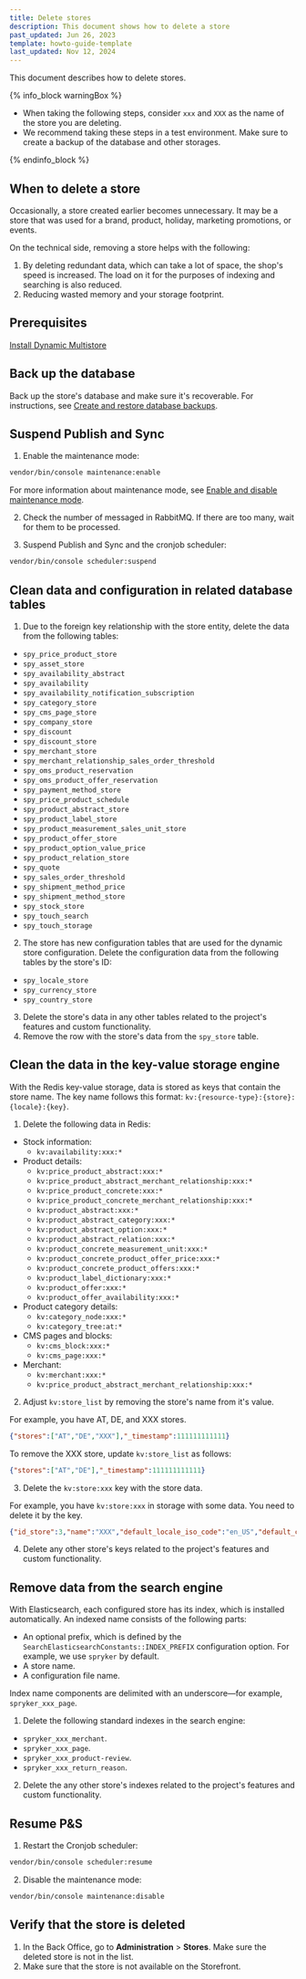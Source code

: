 ```yaml
---
title: Delete stores
description: This document shows how to delete a store
past_updated: Jun 26, 2023
template: howto-guide-template
last_updated: Nov 12, 2024
---
```


This document describes how to delete stores.

{% info_block warningBox %}

* When taking the following steps, consider `xxx` and `XXX` as the name of the store you are deleting.
* We recommend taking these steps in a test environment. Make sure to create a backup of the database and other storages.

{% endinfo_block %}

## When to delete a store

Occasionally, a store created earlier becomes unnecessary. It may be a store that was used for a brand, product, holiday, marketing promotions, or events.

On the technical side, removing a store helps with the following:
1. By deleting redundant data, which can take a lot of space, the shop's speed is increased. The load on it for the purposes of indexing and searching is also reduced.
2. Reducing wasted memory and your storage footprint.

## Prerequisites

[Install Dynamic Multistore](/docs/pbc/all/dynamic-multistore/{{page.version}}/base-shop/install-and-upgrade/install-features/install-dynamic-multistore.html)


## Back up the database

Back up the store's database and make sure it's recoverable. For instructions, see [Create and restore database backups](/docs/ca/dev/create-and-restore-database-backups.html).

## Suspend Publish and Sync

1. Enable the maintenance mode:
```bash
vendor/bin/console maintenance:enable
```

For more information about maintenance mode, see [Enable and disable maintenance mode](/docs/ca/dev/manage-maintenance-mode/enable-and-disable-maintenance-mode.html).

2. Check the number of messaged in RabbitMQ. If there are too many, wait for them to be processed.

3. Suspend Publish and Sync and the cronjob scheduler:

```bash
vendor/bin/console scheduler:suspend
```


## Clean data and configuration in related database tables


1. Due to the foreign key relationship with the store entity, delete the data from the following tables:
- `spy_price_product_store`
- `spy_asset_store`
- `spy_availability_abstract`
- `spy_availability`
- `spy_availability_notification_subscription`
- `spy_category_store`
- `spy_cms_page_store`
- `spy_company_store`
- `spy_discount`
- `spy_discount_store`
- `spy_merchant_store`
- `spy_merchant_relationship_sales_order_threshold`
- `spy_oms_product_reservation`
- `spy_oms_product_offer_reservation`
- `spy_payment_method_store`
- `spy_price_product_schedule`
- `spy_product_abstract_store`
- `spy_product_label_store`
- `spy_product_measurement_sales_unit_store`
- `spy_product_offer_store`
- `spy_product_option_value_price`
- `spy_product_relation_store`
- `spy_quote`
- `spy_sales_order_threshold`
- `spy_shipment_method_price`
- `spy_shipment_method_store`
- `spy_stock_store`
- `spy_touch_search`
- `spy_touch_storage`

2. The store has new configuration tables that are used for the dynamic store configuration. Delete the configuration data from the following tables by the store's ID:
- `spy_locale_store`
- `spy_currency_store`
- `spy_country_store`

3. Delete the store's data in any other tables related to the project's features and custom functionality.
4. Remove the row with the store's data from the `spy_store` table.

## Clean the data in the key-value storage engine

With the Redis key-value storage, data is stored as keys that contain the store name. The key name follows this format: `kv:{resource-type}:{store}:{locale}:{key}`.

1. Delete the following data in Redis:

  - Stock information:
     - `kv:availability:xxx:*`
  - Product details:
      - `kv:price_product_abstract:xxx:*`
      - `kv:price_product_abstract_merchant_relationship:xxx:*`
      - `kv:price_product_concrete:xxx:*`
      - `kv:price_product_concrete_merchant_relationship:xxx:*`
      - `kv:product_abstract:xxx:*`
      - `kv:product_abstract_category:xxx:*`
      - `kv:product_abstract_option:xxx:*`
      - `kv:product_abstract_relation:xxx:*`
      - `kv:product_concrete_measurement_unit:xxx:*`
      - `kv:product_concrete_product_offer_price:xxx:*`
      - `kv:product_concrete_product_offers:xxx:*`
      - `kv:product_label_dictionary:xxx:*`
      - `kv:product_offer:xxx:*`
      - `kv:product_offer_availability:xxx:*`
  - Product category details:
      - `kv:category_node:xxx:*`
      - `kv:category_tree:at:*`
  - CMS pages and blocks:
      - `kv:cms_block:xxx:*`
      - `kv:cms_page:xxx:*`
  - Merchant:
      - `kv:merchant:xxx:*`
      - `kv:price_product_abstract_merchant_relationship:xxx:*`


2. Adjust `kv:store_list` by removing the store's name from it's value.

For example, you have AT, DE, and XXX stores.
```json
{"stores":["AT","DE","XXX"],"_timestamp":111111111111}
```
To remove the XXX store, update `kv:store_list` as follows:
```json
{"stores":["AT","DE"],"_timestamp":111111111111}
```

3. Delete the `kv:store:xxx` key with the store data.

For example, you have `kv:store:xxx` in storage with some data. You need to delete it by the key.
```json
{"id_store":3,"name":"XXX","default_locale_iso_code":"en_US","default_currency_iso_code":"EUR","available_currency_iso_codes":["EUR"],"available_locale_iso_codes":["de_DE","en_US"],"stores_with_shared_persistence":[],"countries":["DE"],"country_names":["Germany"],"_timestamp":11111111111}
```

4. Delete any other store's keys related to the project's features and custom functionality.


## Remove data from the search engine

With Elasticsearch, each configured store has its index, which is installed automatically. An indexed name consists of the following parts:
- An optional prefix, which is defined by the `SearchElasticsearchConstants::INDEX_PREFIX` configuration option. For example, we use `spryker` by default.
- A store name.
- A configuration file name.

Index name components are delimited with an underscore—for example, `spryker_xxx_page`.

1. Delete the following standard indexes in the search engine:

- `spryker_xxx_merchant`.
- `spryker_xxx_page`.
- `spryker_xxx_product-review`.
- `spryker_xxx_return_reason`.

2. Delete the any other store's indexes related to the project's features and custom functionality.


## Resume P&S

1. Restart the Cronjob scheduler:
```bash
vendor/bin/console scheduler:resume
```

2. Disable the maintenance mode:
```bash
vendor/bin/console maintenance:disable
```


## Verify that the store is deleted

1. In the Back Office, go to **Administration** > **Stores**.
    Make sure the deleted store is not in the list.
3. Make sure that the store is not available on the Storefront.

